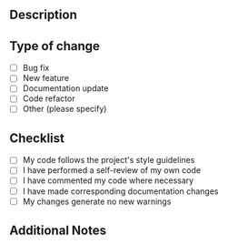 ## Description
<!-- Please include a summary of the change and which issue is fixed. -->

## Type of change
- [ ] Bug fix
- [ ] New feature
- [ ] Documentation update
- [ ] Code refactor
- [ ] Other (please specify)

## Checklist
- [ ] My code follows the project's style guidelines
- [ ] I have performed a self-review of my own code
- [ ] I have commented my code where necessary
- [ ] I have made corresponding documentation changes
- [ ] My changes generate no new warnings

## Additional Notes
<!-- Add any other context about the PR here. -->
